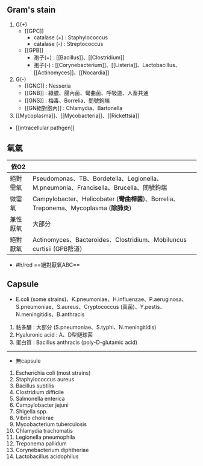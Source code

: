 ## Gram's stain
1. G(+)
	- [[GPC]]
		- catalase (+) : Staphylococcus
		- catalase (-) : Streptococcus
	- [[GPB]]
		- 孢子(+) : [[Bacillus]]、[[Clostridium]]
		- 孢子(-) : [[Corynebacterium]]、[[Listeria]]、Lactobacillus、[[Actinomyces]]、[[Nocardia]]
2. G(-)
	- [[GNC]] : Nesseria
	- [[GNB]] : 綠膿、腸內菌、彎曲菌、呼吸道、人畜共通
	- [[GNS]] : 梅毒、Borrelia、問號鉤端
	- [[GN絕對胞內]] : Chlamydia、Bartonella
3. [[Mycoplasma]]、[[Mycobacteria]]、[[Rickettsia]]
- [[intracellular pathgen]]
## 氧氣
| 依O2     |                                                                                                       |
|----------|-------------------------------------------------------------------------------------------------------|
| 絕對需氧 | Pseudomonas、TB、Bordetella、Legionella、M.pneumonia、Francisella、Brucella、問號鉤端 |
| 微需氧   | Campylobacter、Helicobater (**彎曲桿菌**)、Borrelia、Treponema、Mycoplasma   (**除肺炎**)         |
| 兼性厭氧 | 大部分                                                                                                |
| 絕對厭氧 | Actinomyces、Bacteroides、Clostridium、Mobiluncus curtisii  (GPB陰道)                               |
- #h/red ==絕對厭氧ABC==
## Capsule
- E.coli (some strains)、K.pneumoniae、H.influenzae、P.aeruginosa、S.pneumoniae、S.aureus、Cryptococcus (真菌)、Y.pestis、N.meningitidis、B.anthracis
1. 黏多醣 : 大部分 (S.pneumoniae、S.typhi、N.meningitidis)
2. Hyaluronic acid : A、D型鏈球菌
3. 蛋白質 : Bacillus anthracis (poly-D-glutamic acid)
***
- 無capsule
1. Escherichia coli (most strains)
2. Staphylococcus aureus
3. Bacillus subtilis
4. Clostridium difficile
5. Salmonella enterica
6. Campylobacter jejuni
7. Shigella spp.
8. Vibrio cholerae
9. Mycobacterium tuberculosis
10. Chlamydia trachomatis
11. Legionella pneumophila
12. Treponema pallidum
13. Corynebacterium diphtheriae
14. Lactobacillus acidophilus